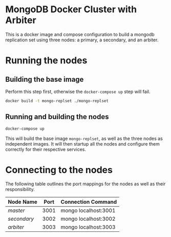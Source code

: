 # MongoDB Docker Cluster with Arbiter

This is a docker image and compose configuration to build a mongodb replication set
using three nodes: a primary, a secondary, and an arbiter.

# Running the nodes

## Building the base image

Perform this step first, otherwise the `docker-compose up` step will fail.

```bash
docker build -t mongo-replset ./mongo-replset
```

## Running and building the nodes

```bash
docker-compose up 
```

This will build the base image `mongo-replset`, as well as the three nodes as independent images.
It will then startup all the nodes and configure them correctly for their respective services.

# Connecting to the nodes

The following table outlines the port mappings for the nodes as well as their responsibility.

| Node Name | Port | Connection Command |
|:----------|:----:|:-------------------|
| *master* | 3001 | mongo localhost:3001 |
| *secondary* | 3002 | mongo localhost:3002 |
| *arbiter* | 3003 | mongo localhost:3003 |